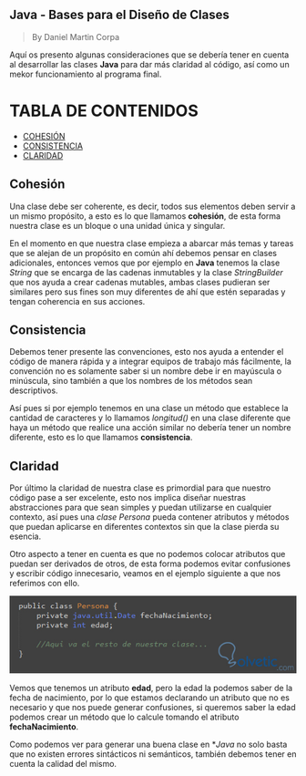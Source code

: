 
## Java - Bases para el Diseño de Clases

> By Daniel Martin Corpa


Aquí os presento algunas consideraciones que se debería tener en cuenta al desarrollar las clases **Java** para dar más claridad al código, así como un mekor funcionamiento al programa final.

[](https://github.com/danicorpa/CleanCode)
# TABLA DE CONTENIDOS
- [COHESIÓN](#cohesion)
- [CONSISTENCIA](#consistencia)
- [CLARIDAD](#claridad)

## Cohesión

Una clase debe ser coherente, es decir, todos sus elementos deben servir a un mismo propósito, 
a esto es lo que llamamos **cohesión**, de esta forma nuestra clase es un bloque o una unidad única y singular.

En el momento en que nuestra clase empieza a abarcar más temas y tareas que se alejan de un propósito en común ahí debemos pensar en clases adicionales, entonces vemos que por ejemplo en **Java** tenemos la clase 
*String* que se encarga de las cadenas inmutables y la clase *StringBuilder* que nos ayuda a crear cadenas mutables, 
ambas clases pudieran ser similares pero sus fines son muy diferentes de ahí que estén separadas y tengan coherencia 
en sus acciones.

## Consistencia

Debemos tener presente las convenciones, esto nos ayuda a entender el código de manera rápida y a integrar equipos 
de trabajo más fácilmente, la convención no es solamente saber si un nombre debe ir en mayúscula o minúscula, 
sino también a que los nombres de los métodos sean descriptivos.

Así pues si por ejemplo tenemos en una clase un método que establece la cantidad de caracteres y lo llamamos 
*longitud()* en una clase diferente que haya un método que realice una acción similar no debería tener 
un nombre diferente, esto es lo que llamamos **consistencia**.

## Claridad

Por último la claridad de nuestra clase es primordial para que nuestro código pase a ser excelente, esto nos implica diseñar nuestras abstracciones para que sean simples y puedan utilizarse en cualquier contexto, 
así pues una *clase Persona* pueda contener atributos y métodos que puedan aplicarse en diferentes contextos sin que 
la clase pierda su esencia.


Otro aspecto a tener en cuenta es que no podemos colocar atributos que puedan ser derivados de otros, de esta forma podemos evitar confusiones y escribir código innecesario, veamos en el ejemplo siguiente a que nos referimos con ello.


![](/img/tutorials-2308-0-04393300-1405804343.jpg)


Vemos que tenemos un atributo **edad**, pero la edad la podemos saber de la fecha de nacimiento, por lo que estamos declarando un atributo que no es necesario y que nos puede generar confusiones, si queremos saber la edad podemos crear un método que lo calcule tomando el atributo **fechaNacimiento**.

Como podemos ver para generar una buena clase en **Java* no solo basta que no existen errores sintácticos ni semánticos, también debemos tener en cuenta la calidad del mismo.